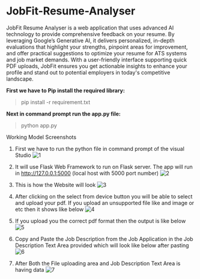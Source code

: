 # JobFit-Resume-Analyser

JobFit Resume Analyser is a web application that uses advanced AI technology to provide comprehensive feedback on your resume. By leveraging Google’s Generative AI, it delivers personalized, in-depth evaluations that highlight your strengths, pinpoint areas for improvement, and offer practical suggestions to optimize your resume for ATS systems and job market demands. With a user-friendly interface supporting quick PDF uploads, JobFit ensures you get actionable insights to enhance your profile and stand out to potential employers in today's competitive landscape.


**First we have to Pip install the required library:**

> pip install -r requirement.txt



**Next in command prompt run the app.py file:**

> python app.py


Working Model Screenshots

1) First we have to run the python file in  command prompt of the visual Studio 
![1](https://github.com/krishnavarmavetukuri/JobFit-Resume-Analyser/assets/114820481/2ab8239d-81f4-488a-8d48-bbc440f9851c)

2) It will use Flask Web Framework to run on Flask server. The app will run in http://127.0.0.1:5000 (local host with 5000 port number)
![2](https://github.com/krishnavarmavetukuri/JobFit-Resume-Analyser/assets/114820481/d14ab776-4491-4be3-a5c8-6ce782c184a7)

3) This is how the Website will look
![3](https://github.com/krishnavarmavetukuri/JobFit-Resume-Analyser/assets/114820481/13d187b8-ff26-47c7-8312-07122dbb45eb)

4) After clicking on the select from device button you will be able to select and upload your pdf. If you upload an unsupported file like and image or etc then it shows like below
![4](https://github.com/krishnavarmavetukuri/JobFit-Resume-Analyser/assets/114820481/9a3d277e-7554-44cd-8888-d65c9333ab99)

5) If you upload you the correct pdf format then the output is like below
![5](https://github.com/krishnavarmavetukuri/JobFit-Resume-Analyser/assets/114820481/98bf0fa6-1219-4ea2-ac10-8b86d676a047)

6) Copy and Paste the Job Description from the Job Application in the Job Description Text Area provided which will look like below after pasting
![6](https://github.com/krishnavarmavetukuri/JobFit-Resume-Analyser/assets/114820481/342d925f-7ffa-4924-bc4f-d1aba1c44201)

7) After Both the File uploading area and Job Description Text Area is having data
![7](https://github.com/krishnavarmavetukuri/JobFit-Resume-Analyser/assets/114820481/7a56a2da-7037-47a7-9c0d-f2ab82edfa56)




